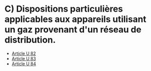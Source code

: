 # C) Dispositions particulières applicables aux appareils utilisant un gaz provenant d'un réseau de distribution.

- [Article U 82](article-u-82.md)
- [Article U 83](article-u-83.md)
- [Article U 84](article-u-84.md)

